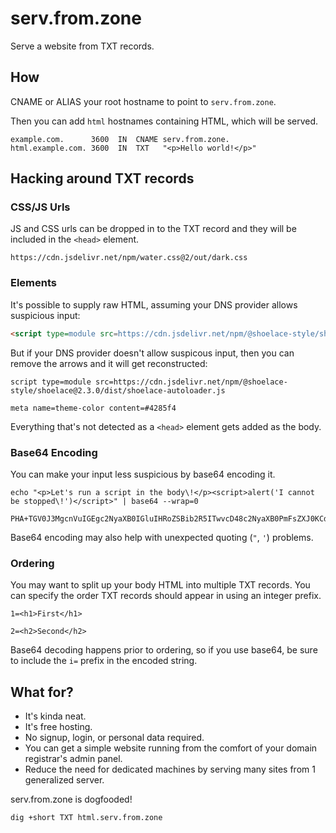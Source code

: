 # serv.from.zone

Serve a website from TXT records.

## How

CNAME or ALIAS your root hostname to point to `serv.from.zone`.

Then you can add `html` hostnames containing HTML, which will be served.

```
example.com.      3600  IN  CNAME serv.from.zone.
html.example.com. 3600  IN  TXT   "<p>Hello world!</p>"
```

## Hacking around TXT records

### CSS/JS Urls

JS and CSS urls can be dropped in to the TXT record and they will be included in the `<head>` element.

```
https://cdn.jsdelivr.net/npm/water.css@2/out/dark.css
```

### Elements

It's possible to supply raw HTML, assuming your DNS provider allows suspicious input:

```html
<script type=module src=https://cdn.jsdelivr.net/npm/@shoelace-style/shoelace@2.3.0/dist/shoelace-autoloader.js></script>
```

But if your DNS provider doesn't allow suspicous input, then you can remove the arrows and it will get reconstructed:

```
script type=module src=https://cdn.jsdelivr.net/npm/@shoelace-style/shoelace@2.3.0/dist/shoelace-autoloader.js
```






```
meta name=theme-color content=#4285f4
```

Everything that's not detected as a `<head>` element gets added as the body.

### Base64 Encoding

You can make your input less suspicious by base64 encoding it.

```
echo "<p>Let's run a script in the body\!</p><script>alert('I cannot be stopped\!')</script>" | base64 --wrap=0
```

```
PHA+TGV0J3MgcnVuIGEgc2NyaXB0IGluIHRoZSBib2R5ITwvcD48c2NyaXB0PmFsZXJ0KCdJIGNhbm5vdCBiZSBzdG9wcGVkIScpPC9zY3JpcHQ+Cg==
```

Base64 encoding may also help with unexpected quoting (`"`, `'`) problems.

### Ordering

You may want to split up your body HTML into multiple TXT records. You can specify the order TXT records should appear in using an integer prefix.

`1=<h1>First</h1>`

`2=<h2>Second</h2>`

Base64 decoding happens prior to ordering, so if you use base64, be sure to include the `i=` prefix in the encoded string.

## What for?

 - It's kinda neat.
 - It's free hosting.
 - No signup, login, or personal data required.
 - You can get a simple website running from the comfort of your domain registrar's admin panel.
 - Reduce the need for dedicated machines by serving many sites from 1 generalized server.

serv.from.zone is dogfooded!

```
dig +short TXT html.serv.from.zone
```
